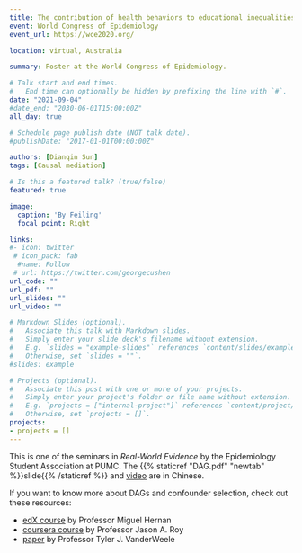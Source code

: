 ```yaml
---
title: The contribution of health behaviors to educational inequalities in gastric high-grade dysplasia and gastric cancer
event: World Congress of Epidemiology
event_url: https://wce2020.org/

location: virtual, Australia

summary: Poster at the World Congress of Epidemiology.

# Talk start and end times.
#   End time can optionally be hidden by prefixing the line with `#`.
date: "2021-09-04"
#date_end: "2030-06-01T15:00:00Z"
all_day: true

# Schedule page publish date (NOT talk date).
#publishDate: "2017-01-01T00:00:00Z"

authors: [Dianqin Sun]
tags: [Causal mediation]

# Is this a featured talk? (true/false)
featured: true

image:
  caption: 'By Feiling'
  focal_point: Right

links:
#- icon: twitter
 # icon_pack: fab
  #name: Follow
 # url: https://twitter.com/georgecushen
url_code: ""
url_pdf: ""
url_slides: ""
url_video: ""

# Markdown Slides (optional).
#   Associate this talk with Markdown slides.
#   Simply enter your slide deck's filename without extension.
#   E.g. `slides = "example-slides"` references `content/slides/example-slides.md`.
#   Otherwise, set `slides = ""`.
#slides: example

# Projects (optional).
#   Associate this post with one or more of your projects.
#   Simply enter your project's folder or file name without extension.
#   E.g. `projects = ["internal-project"]` references `content/project/deep-learning/index.md`.
#   Otherwise, set `projects = []`.
projects:
- projects = []
---
```

This is one of the seminars in *Real-World Evidence* by the Epidemiology Student Association at PUMC. The {{% staticref "DAG.pdf" "newtab" %}}slide{{% /staticref %}} and [video](https://v.qq.com/x/page/l30570k61mp.html) are in Chinese.

If you want to know more about DAGs and confounder selection, check out these resources:

- [edX course](https://www.edx.org/course/causal-diagrams-draw-your-assumptions-before-your) by Professor Miguel Hernan
- [coursera course](https://www.coursera.org/learn/crash-course-in-causality#syllabus) by Professor Jason A. Roy
- [paper](https://link.springer.com/article/10.1007%2Fs10654-019-00494-6#Sec4) by Professor Tyler J. VanderWeele
